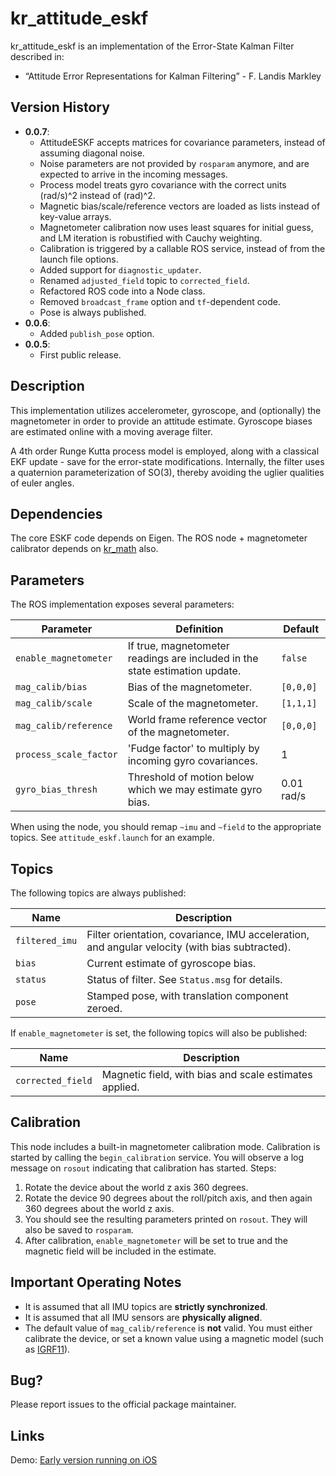 # kr_attitude_eskf

kr_attitude_eskf is an implementation of the Error-State Kalman Filter described in:

* “Attitude Error Representations for Kalman Filtering” - F. Landis Markley

## Version History

* **0.0.7**:
  - AttitudeESKF accepts matrices for covariance parameters, instead of assuming diagonal noise.
  - Noise parameters are not provided by `rosparam` anymore, and are expected to arrive in the incoming messages.
  - Process model treats gyro covariance with the correct units (rad/s)^2 instead of (rad)^2.
  - Magnetic bias/scale/reference vectors are loaded as lists instead of key-value arrays.
  - Magnetometer calibration now uses least squares for initial guess, and LM iteration is robustified with Cauchy weighting.
  - Calibration is triggered by a callable ROS service, instead of from the launch file options.
  - Added support for `diagnostic_updater`.
  - Renamed `adjusted_field` topic to `corrected_field`.
  - Refactored ROS code into a Node class.
  - Removed `broadcast_frame` option and `tf`-dependent code.
  - Pose is always published.
* **0.0.6**:
  - Added `publish_pose` option.
* **0.0.5**:
  - First public release.

## Description

This implementation utilizes accelerometer, gyroscope, and (optionally) the magnetometer in order to provide an attitude estimate. Gyroscope biases are estimated online with a moving average filter.

A 4th order Runge Kutta process model is employed, along with a classical EKF update - save for the error-state modifications. Internally, the filter uses a quaternion parameterization of SO(3), thereby avoiding the uglier qualities of euler angles.

## Dependencies

The core ESKF code depends on Eigen. The ROS node + magnetometer calibrator depends on [kr_math](https://github.com/KumarRobotics/kr_math) also.

## Parameters

The ROS implementation exposes several parameters:

|Parameter|Definition|Default|
|---|---|---|
|`enable_magnetometer`|If true, magnetometer readings are included in the state estimation update.|`false`|
|`mag_calib/bias`|Bias of the magnetometer.|`[0,0,0]`|
|`mag_calib/scale`|Scale of the magnetometer.|`[1,1,1]`|
|`mag_calib/reference`|World frame reference vector of the magnetometer.|`[0,0,0]`|
|`process_scale_factor`|'Fudge factor' to multiply by incoming gyro covariances.|1|
|`gyro_bias_thresh`|Threshold of motion below which we may estimate gyro bias.|0.01 rad/s|

When using the node, you should remap `~imu` and `~field` to the appropriate topics. See `attitude_eskf.launch` for an example.

## Topics

The following topics are always published:

|Name|Description|
|---|---|
|`filtered_imu`|Filter orientation, covariance, IMU acceleration, and angular velocity (with bias subtracted).|
|`bias`|Current estimate of gyroscope bias.|
|`status`|Status of filter. See `Status.msg` for details.|
|`pose`|Stamped pose, with translation component zeroed.|

If `enable_magnetometer` is set, the following topics will also be published:

|Name|Description|
|---|---|
|`corrected_field`|Magnetic field, with bias and scale estimates applied.|

## Calibration

This node includes a built-in magnetometer calibration mode. Calibration is started by calling the `begin_calibration` service. You will observe a log message on `rosout` indicating that calibration has started. Steps:

1. Rotate the device about the world z axis 360 degrees.
2. Rotate the device 90 degrees about the roll/pitch axis, and then again 360 degrees about the world z axis.
3. You should see the resulting parameters printed on `rosout`. They will also be saved to `rosparam`.
4. After calibration, `enable_magnetometer` will be set to true and the magnetic field will be included in the estimate.

## Important Operating Notes

* It is assumed that all IMU topics are **strictly synchronized**.
* It is assumed that all IMU sensors are **physically aligned**.
* The default value of `mag_calib/reference` is **not** valid. You must either calibrate the device, or set a known value using a magnetic model (such as [IGRF11](http://www.ngdc.noaa.gov/IAGA/vmod/igrf.html)).

## Bug?

Please report issues to the official package maintainer.

## Links

Demo: [Early version running on iOS](http://www.youtube.com/watch?v=ijK2ndEGBXA)
